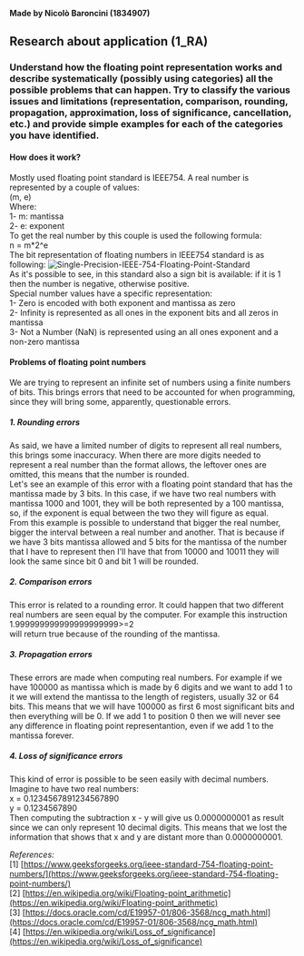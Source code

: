 **Made by Nicolò Baroncini (1834907)**

## Research about application (1_RA)
### Understand how the floating point representation works and describe systematically (possibly using categories) all the possible problems that can happen. Try to classify the various issues and limitations (representation, comparison, rounding, propagation, approximation, loss of significance, cancellation, etc.) and provide simple examples for each of the categories you have identified.

#### How does it work?
Mostly used floating point standard is IEEE754. A real number is represented by a couple of values: \
(m, e) \
Where: \
1- m: mantissa \
2- e: exponent \
To get the real number by this couple is used the following formula: \
n = m*2^e \
The bit representation of floating numbers in IEEE754 standard is as following:
![Single-Precision-IEEE-754-Floating-Point-Standard](https://user-images.githubusercontent.com/78324346/135763086-01f79db7-b86b-489c-9d6c-614fab795b82.jpg) \
As it's possible to see, in this standard also a sign bit is available: if it is 1 then the number is negative, otherwise positive.\
Special number values have a specific representation:\
1- Zero is encoded with both exponent and mantissa as zero \
2- Infinity is represented as all ones in the exponent bits and all zeros in mantissa \
3- Not a Number (NaN) is represented using an all ones exponent and a non-zero mantissa

#### Problems of floating point numbers
We are trying to represent an infinite set of numbers using a finite numbers of bits. This brings errors that need to be accounted for when programming, since they will bring some, apparently, questionable errors.

##### 1. Rounding errors
As said, we have a limited number of digits to represent all real numbers, this brings some inaccuracy. When there are more digits needed to represent a real number than the format allows, the leftover ones are omitted, this means that the number is rounded.\
Let's see an example of this error with a floating point standard that has the mantissa made by 3 bits. In this case, if we have two real numbers with mantissa 1000 and 1001, they will be both represented by a 100 mantissa, so, if the exponent is equal between the two they will figure as equal. \
From this example is possible to understand that bigger the real number, bigger the interval between a real number and another. That is because if we have 3 bits mantissa allowed and 5 bits for the mantissa of the number that I have to represent then I'll have that from 10000 and 10011 they will look the same since bit 0 and bit 1 will be rounded.

##### 2. Comparison errors
This error is related to a rounding error. It could happen that two different real numbers are seen equal by the computer.
For example this instruction\
1.999999999999999999999>=2\
will return true because of the rounding of the mantissa.

##### 3. Propagation errors
These errors are made when computing real numbers. For example if we have 100000 as mantissa which is made by 6 digits and we want to add 1 to it we will extend the mantissa to the length of registers, usually 32 or 64 bits. This means that we will have 100000 as first 6 most significant bits and then everything will be 0. If we add 1 to position 0 then we will never see any difference in floating point representantion, even if we add 1 to the mantissa forever. 

##### 4. Loss of significance errors
This kind of error is possible to be seen easily with decimal numbers. \
Imagine to have two real numbers: \
x = 0.1234567891234567890 \
y = 0.1234567890 \
Then computing the subtraction x - y will give us 0.0000000001 as result since we can only represent 10 decimal digits. This means that we lost the information that shows that x and y are distant more than 0.0000000001.

*References:* \
[1] [https://www.geeksforgeeks.org/ieee-standard-754-floating-point-numbers/](https://www.geeksforgeeks.org/ieee-standard-754-floating-point-numbers/) \
[2] [https://en.wikipedia.org/wiki/Floating-point_arithmetic](https://en.wikipedia.org/wiki/Floating-point_arithmetic) \
[3] [https://docs.oracle.com/cd/E19957-01/806-3568/ncg_math.html](https://docs.oracle.com/cd/E19957-01/806-3568/ncg_math.html) \
[4] [https://en.wikipedia.org/wiki/Loss_of_significance](https://en.wikipedia.org/wiki/Loss_of_significance) 

